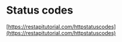 # Status codes

[https://restapitutorial.com/httpstatuscodes](https://restapitutorial.com/httpstatuscodes)